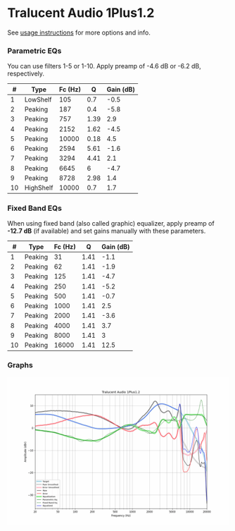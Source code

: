 # Tralucent Audio 1Plus1.2
See [usage instructions](https://github.com/jaakkopasanen/AutoEq#usage) for more options and info.

### Parametric EQs
You can use filters 1-5 or 1-10. Apply preamp of -4.6 dB or -6.2 dB, respectively.

|   # | Type      |   Fc (Hz) |    Q |   Gain (dB) |
|-----|-----------|-----------|------|-------------|
|   1 | LowShelf  |       105 | 0.7  |        -0.5 |
|   2 | Peaking   |       187 | 0.4  |        -5.8 |
|   3 | Peaking   |       757 | 1.39 |         2.9 |
|   4 | Peaking   |      2152 | 1.62 |        -4.5 |
|   5 | Peaking   |     10000 | 0.18 |         4.5 |
|   6 | Peaking   |      2594 | 5.61 |        -1.6 |
|   7 | Peaking   |      3294 | 4.41 |         2.1 |
|   8 | Peaking   |      6645 | 6    |        -4.7 |
|   9 | Peaking   |      8728 | 2.98 |         1.4 |
|  10 | HighShelf |     10000 | 0.7  |         1.7 |

### Fixed Band EQs
When using fixed band (also called graphic) equalizer, apply preamp of **-12.7 dB** (if available) and set gains manually with these parameters.

|   # | Type    |   Fc (Hz) |    Q |   Gain (dB) |
|-----|---------|-----------|------|-------------|
|   1 | Peaking |        31 | 1.41 |        -1.1 |
|   2 | Peaking |        62 | 1.41 |        -1.9 |
|   3 | Peaking |       125 | 1.41 |        -4.7 |
|   4 | Peaking |       250 | 1.41 |        -5.2 |
|   5 | Peaking |       500 | 1.41 |        -0.7 |
|   6 | Peaking |      1000 | 1.41 |         2.5 |
|   7 | Peaking |      2000 | 1.41 |        -3.6 |
|   8 | Peaking |      4000 | 1.41 |         3.7 |
|   9 | Peaking |      8000 | 1.41 |         3   |
|  10 | Peaking |     16000 | 1.41 |        12.5 |

### Graphs
![](./Tralucent%20Audio%201Plus1.2.png)
